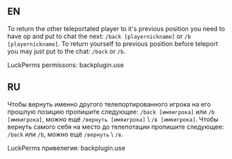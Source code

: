 ## EN
To return the other teleportated player to it's previous position you need to have op and put to chat the next: `/back [playernickname]` or `/b [playernickname]`.
To return yourself to previous position before teleport you may just put to the chat: `/back` or `/b`.

LuckPerms permissons: backplugin.use

## RU
Чтобы вернуть именно другого телепортированного игрока на его прошлую позицию пропишите следующее: `/back [имяигрока]` или `/b [имяигрока]`, можно ещё `/вернуть [имяигрока]` \ `/в [имяигрока]`.
Чтобы вернуть самого себя на место до телепотации пропишите следующее: `/back` или `/b`, можно ещё `/вернуть` \ `/в`.

LuckPerms привелегия: backplugin.use
